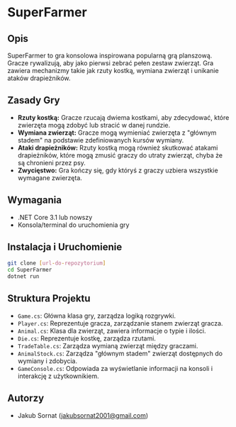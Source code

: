 # SuperFarmer

## Opis
SuperFarmer to gra konsolowa inspirowana popularną grą planszową. Gracze rywalizują, aby jako pierwsi zebrać pełen zestaw zwierząt. Gra zawiera mechanizmy takie jak rzuty kostką, wymiana zwierząt i unikanie ataków drapieżników.

## Zasady Gry
- **Rzuty kostką:** Gracze rzucają dwiema kostkami, aby zdecydować, które zwierzęta mogą zdobyć lub stracić w danej rundzie.
- **Wymiana zwierząt:** Gracze mogą wymieniać zwierzęta  z "głównym stadem" na podstawie zdefiniowanych kursów wymiany.
- **Ataki drapieżników:** Rzuty kostką mogą również skutkować atakami drapieżników, które mogą zmusić graczy do utraty zwierząt, chyba że są chronieni przez psy.
- **Zwycięstwo:** Gra kończy się, gdy któryś z graczy uzbiera wszystkie wymagane zwierzęta.

## Wymagania
- .NET Core 3.1 lub nowszy
- Konsola/terminal do uruchomienia gry

## Instalacja i Uruchomienie
```bash
git clone [url-do-repozytorium]
cd SuperFarmer
dotnet run
```

## Struktura Projektu
- `Game.cs`: Główna klasa gry, zarządza logiką rozgrywki.
- `Player.cs`: Reprezentuje gracza, zarządzanie stanem zwierząt gracza.
- `Animal.cs`: Klasa dla zwierząt, zawiera informacje o typie i ilości.
- `Die.cs`: Reprezentuje kostkę, zarządza rzutami.
- `TradeTable.cs`: Zarządza wymianą zwierząt między graczami.
- `AnimalStock.cs`: Zarządza "głównym stadem" zwierząt dostępnych do wymiany i zdobycia.
- `GameConsole.cs`: Odpowiada za wyświetlanie informacji na konsoli i interakcję z użytkownikiem.

## Autorzy
- Jakub Sornat (jakubsornat2001@gmail.com)


